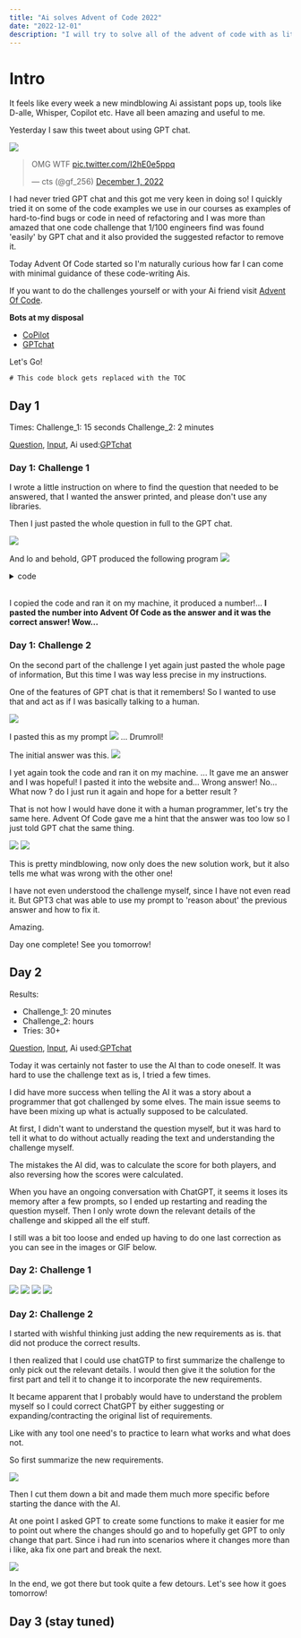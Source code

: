 ```yaml
---
title: "Ai solves Advent of Code 2022"
date: "2022-12-01"
description: "I will try to solve all of the advent of code with as little human input as possible"
---
```


# Intro
It feels like every week a new mindblowing Ai assistant pops up, tools like D-alle, Whisper, Copilot etc. 
Have all been amazing and useful to me. 


</div>
Yesterday I saw this tweet about using GPT chat.

![](day1/tweet.png)

<blockquote class="twitter-tweet"><p lang="en" dir="ltr">OMG WTF <a href="https://t.co/I2hE0e5ppq">pic.twitter.com/I2hE0e5ppq</a></p>&mdash; cts (@gf_256) <a href="https://twitter.com/gf_256/status/1598104835848798208?ref_src=twsrc%5Etfw">December 1, 2022</a></blockquote> 

I had never tried GPT chat and this got me very keen in doing so!
I quickly tried it on some of the code examples we use in our courses as examples of hard-to-find bugs or 
code in need of refactoring and I was more than amazed that one code challenge that 
1/100 engineers find was found 'easily' by GPT chat and it also provided the suggested refactor to remove it.

Today Advent Of Code started so I'm naturally curious how far I can come with minimal guidance of these code-writing Ais. 

If you want to do the challenges yourself or with your Ai friend visit [Advent Of Code](https://adventofcode.com/2022/). 


**Bots at my disposal**
* [CoPilot](https://github.com/features/copilot)
* [GPTchat](https://chat.openai.com/chat)

Let's Go!

```toc
# This code block gets replaced with the TOC
``` 

## Day 1
Times:
Challenge_1: 15 seconds
Challenge_2: 2 minutes

[Question](https://adventofcode.com/2022/day/1), [Input](https://adventofcode.com/2022/day/1/input), Ai used:[GPTchat](https://chat.openai.com/chat)

### Day 1: Challenge 1
I wrote a little instruction on where to find the question that needed to be answered, that I wanted the answer printed, and please don't use any libraries.

Then I just pasted the whole question in full to the GPT chat.

![](day1/inital-prompt.png)

And lo and behold, GPT produced the following program
![](day1/day_1_solution.png)


<details>
<summary>code</summary>

```python
# Read the input file and split it into lines
with open("input.txt") as f:
  lines = f.read().strip().split("\n")

# Initialize variables to store the maximum Calories and the current Elf's Calories
max_calories = 0
current_calories = 0

# Loop over the lines in the input
for line in lines:
  # If the line is empty, update the maximum Calories and reset the current Elf's Calories
  if not line:
    max_calories = max(max_calories, current_calories)
    current_calories = 0
  else:
    # Otherwise, add the Calories from the current line to the current Elf's Calories
    current_calories += int(line)

# Update the maximum Calories one final time
max_calories = max(max_calories, current_calories)

# Print the result
print(max_calories)

# This program reads the input file line by line, and keeps track of the maximum number of Calories and the current Elf's Calories. Whenever it encounters an empty line, it updates the maximum Calories and resets the current Elf's Calories. At the end, it prints the final value of the maximum Calories, which is the answer to the problem.
```

</details>
</br>

I copied the code and ran it on my machine, it produced a number!...
**I pasted the number into Advent Of Code as the answer and it was the correct answer!
Wow...**



### Day 1: Challenge 2

On the second part of the challenge I yet again just pasted the whole page of information, 
But this time I was way less precise in my instructions.

One of the features of GPT chat is that it remembers! So I wanted to use that 
and act as if I was basically talking to a human.

![](day1/remember.png)

I pasted this as my prompt
![](day1/my-promt-day-2.png)
... Drumroll!

The initial answer was this. 
![](day1/second_challange_first_answer.png)

I yet again took the code and ran it on my machine.
...
It gave me an answer and I was hopeful!
I pasted it into the website and... Wrong answer!
No...
What now ? do I just run it again and hope for a better result ?

That is not how I would have done it with a human programmer, let's try the same here. 
Advent Of Code gave me a hint that the answer was too low so I just told GPT chat the same thing.

![](day1/my_comment.png)
![](day1/second_part_correction.png)

This is pretty mindblowing, now only does the new solution work, but it also tells me 
what was wrong with the other one! 

I have not even understood the challenge myself, since I have not even read it.
But GPT3 chat was able to use my prompt to 'reason about' the previous answer and how to fix it.

Amazing. 

Day one complete! See you tomorrow!


## Day 2
Results:
* Challenge_1: 20 minutes
* Challenge_2: hours
* Tries: 30+ 


[Question](https://adventofcode.com/2022/day/2), [Input](https://adventofcode.com/2022/day/2/input), Ai used:[GPTchat](https://chat.openai.com/chat)


Today it was certainly not faster to use the AI than to code oneself.
It was hard to use the challenge text as is, I tried a few times.

I did have more success when telling the AI it was a story about a programmer
that got challenged by some elves.
The main issue seems to have been mixing up what is actually supposed to be calculated.

At first, I didn't want to understand the question myself, but it was hard to tell it what
to do without actually reading the text and understanding the challenge myself.

The mistakes the AI did, was to calculate the score for both players, and also
reversing how the scores were calculated.

When you have an ongoing conversation with ChatGPT, it seems it loses its memory after a few prompts, so I ended up restarting and reading the question myself. Then I only wrote down the relevant details of the challenge and skipped all the elf stuff.

I still was a bit too loose and ended up having to do one last correction as you can see in the images or GIF below. 

### Day 2: Challenge 1

![](day2/day_2.gif)
![](day2/my_prompt.png)
![](day2/first_answer.png)
![](day2/second_answer.png)

### Day 2: Challenge 2
I started with wishful thinking just adding the new requirements as is. 
that did not produce the correct results.

I then realized that I could use chatGTP to first summarize the challenge to only pick out the relevant details. 
I would then give it the solution for the first part and tell it to change it to incorporate the new requirements.

It became apparent that I probably would have to understand the problem myself so I could correct ChatGPT by either suggesting or expanding/contracting the original list of requirements.

Like with any tool one need's to practice to learn what works and what does not. 

So first summarize the new requirements. 


![](day2/bullet.png)

Then I cut them down a bit and made them much more specific before starting the dance 
with the AI.

At one point I asked GPT to create some functions to make it easier for me to point out where the changes should go and to hopefully get GPT to only change that part.
Since i had run into scenarios where it changes more than i like, aka fix one part and break the next.

![](day2/all.png)


In the end, we got there but took quite a few detours. 
Let's see how it goes tomorrow!


## Day 3 (stay tuned)
